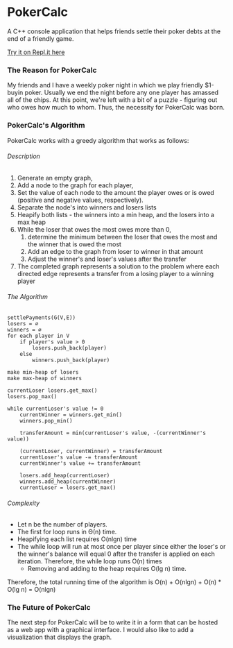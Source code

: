 <h1> PokerCalc </h1>
A C++ console application that helps friends settle their poker debts at the end of a friendly game.

[Try it on Repl.it here](https://repl.it/@jonnydmobile/PokerCalc) 

<h3>The Reason for PokerCalc</h3>
My friends and I have a weekly poker night in which we play friendly $1-buyin poker. Usually we end the night before any 
one player has amassed all of the chips. At this point, we're left with a bit of a puzzle - figuring out who owes how much
to whom. Thus, the necessity for PokerCalc was born.

<h3>PokerCalc's Algorithm</h3>
PokerCalc works with a greedy algorithm that works as follows:

<h6>Description</h6>
<ol>
    <li> Generate an empty graph,
    <li> Add a node to the graph for each player,
    <li> Set the value of each node to the amount the player owes or is owed (positive and negative values, respectively).
    <li> Separate the node's into winners and losers lists
    <li> Heapify both lists - the winners into a min heap, and the losers into a max heap
    <li> While the loser that owes the most owes more than 0, 
    <ol>
        <li> determine the minimum between the loser that owes the most and the winner that is owed the most
        <li> Add an edge to the graph from loser to winner in that amount
        <li> Adjust the winner's and loser's values after the transfer
    </ol>
    <li> The completed graph represents a solution to the problem where each directed edge represents a transfer from a 
    losing player to a winning player
</ol>

<h6>The Algorithm</h6>

```
settlePayments(G(V,E))
losers = ∅
winners = ∅
for each player in V
    if player's value > 0
        losers.push_back(player)
    else
        winners.push_back(player)
        
make min-heap of losers
make max-heap of winners

currentLoser losers.get_max()
losers.pop_max()

while currentLoser's value != 0
    currentWinner = winners.get_min()
    winners.pop_min()
    
    transferAmount = min(currentLoser's value, -(currentWinner's value))
    
    (currentLoser, currentWinner) = transferAmount
    currentLoser's value -= transferAmount
    currentWinner's value += transferAmount
    
    losers.add_heap(currentLoser)
    winners.add_heap(currentWinner)
    currentLoser = losers.get_max()
```

<h6>Complexity</h6>
<ul>
  <li>Let n be the number of players.
  <li>The first for loop runs in Θ(n) time.
  <li>Heapifying each list requires O(nlgn) time
  <li>The while loop will run at most once per player since either the loser's or the winner's balance will equal 0 after
  the transfer is applied on each iteration. Therefore, the while loop runs O(n) times
  <ul>
      <li> Removing and adding to the heap requires O(lg n) time.
  </ul>
</ul>
Therefore, the total running time of the algorithm is
O(n) + O(nlgn) + O(n) * O(lg n) = O(nlgn)

<h3>The Future of PokerCalc</h3>
The next step for PokerCalc will be to write it in a form that can be hosted as a web app with a graphical interface.
I would also like to add a visualization that displays the graph.
